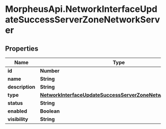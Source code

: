 # MorpheusApi.NetworkInterfaceUpdateSuccessServerZoneNetworkServer

## Properties

Name | Type | Description | Notes
------------ | ------------- | ------------- | -------------
**id** | **Number** |  | [optional] 
**name** | **String** |  | [optional] 
**description** | **String** |  | [optional] 
**type** | [**NetworkInterfaceUpdateSuccessServerZoneNetworkServerType**](NetworkInterfaceUpdateSuccessServerZoneNetworkServerType.md) |  | [optional] 
**status** | **String** |  | [optional] 
**enabled** | **Boolean** |  | [optional] 
**visibility** | **String** |  | [optional] 



